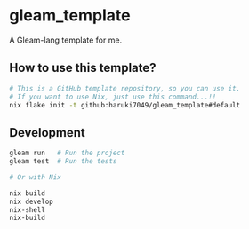 # gleam_template

A Gleam-lang template for me.

## How to use this template?

```sh
# This is a GitHub template repository, so you can use it.
# If you want to use Nix, just use this command...!!
nix flake init -t github:haruki7049/gleam_template#default
```

## Development

```sh
gleam run   # Run the project
gleam test  # Run the tests

# Or with Nix

nix build
nix develop
nix-shell
nix-build
```
